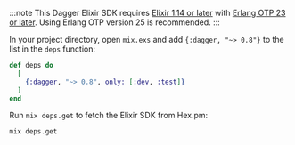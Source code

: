 :::note
This Dagger Elixir SDK requires [Elixir 1.14 or later](https://elixir-lang.org/install.html) with [Erlang OTP 23 or later](https://www.erlang.org/downloads). Using Erlang OTP version 25 is recommended.
:::

In your project directory, open `mix.exs` and add `{:dagger, "~> 0.8"}` to the list in the `deps` function:

```elixir
def deps do
  [
    {:dagger, "~> 0.8", only: [:dev, :test]}
  ]
end
```

Run `mix deps.get` to fetch the Elixir SDK from Hex.pm:

```shell
mix deps.get
```
